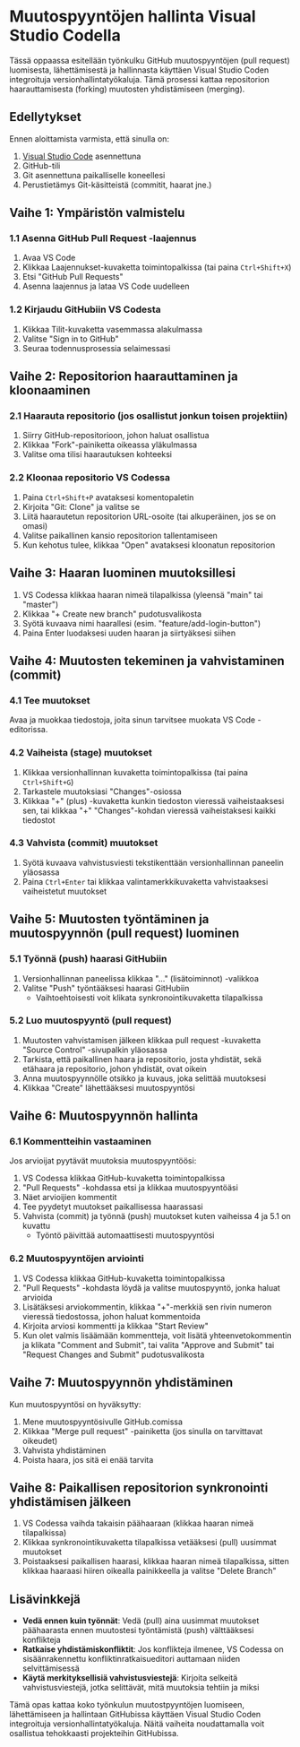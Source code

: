 # Muutospyyntöjen hallinta Visual Studio Codella

Tässä oppaassa esitellään työnkulku GitHub muutospyyntöjen (pull request) luomisesta, lähettämisestä ja hallinnasta käyttäen Visual Studio Coden integroituja versionhallintatyökaluja. Tämä prosessi kattaa repositorion haarauttamisesta (forking) muutosten yhdistämiseen (merging).

## Edellytykset

Ennen aloittamista varmista, että sinulla on:
1. [Visual Studio Code](https://code.visualstudio.com/) asennettuna
2. GitHub-tili
3. Git asennettuna paikalliselle koneellesi
4. Perustietämys Git-käsitteistä (commitit, haarat jne.)

## Vaihe 1: Ympäristön valmistelu

### 1.1 Asenna GitHub Pull Request -laajennus

1. Avaa VS Code
2. Klikkaa Laajennukset-kuvaketta toimintopalkissa (tai paina `Ctrl+Shift+X`)
3. Etsi "GitHub Pull Requests"
4. Asenna laajennus ja lataa VS Code uudelleen

### 1.2 Kirjaudu GitHubiin VS Codesta

1. Klikkaa Tilit-kuvaketta vasemmassa alakulmassa
2. Valitse "Sign in to GitHub"
3. Seuraa todennusprosessia selaimessasi

## Vaihe 2: Repositorion haarauttaminen ja kloonaaminen

### 2.1 Haarauta repositorio (jos osallistut jonkun toisen projektiin)

1. Siirry GitHub-repositorioon, johon haluat osallistua
2. Klikkaa "Fork"-painiketta oikeassa yläkulmassa
3. Valitse oma tilisi haarautuksen kohteeksi

### 2.2 Kloonaa repositorio VS Codessa

1. Paina `Ctrl+Shift+P` avataksesi komentopaletin
2. Kirjoita "Git: Clone" ja valitse se
3. Liitä haarautetun repositorion URL-osoite (tai alkuperäinen, jos se on omasi)
4. Valitse paikallinen kansio repositorion tallentamiseen
5. Kun kehotus tulee, klikkaa "Open" avataksesi kloonatun repositorion

## Vaihe 3: Haaran luominen muutoksillesi

1. VS Codessa klikkaa haaran nimeä tilapalkissa (yleensä "main" tai "master")
2. Klikkaa "+ Create new branch" pudotusvalikosta
3. Syötä kuvaava nimi haarallesi (esim. "feature/add-login-button")
4. Paina Enter luodaksesi uuden haaran ja siirtyäksesi siihen

## Vaihe 4: Muutosten tekeminen ja vahvistaminen (commit)

### 4.1 Tee muutokset

Avaa ja muokkaa tiedostoja, joita sinun tarvitsee muokata VS Code -editorissa.

### 4.2 Vaiheista (stage) muutokset

1. Klikkaa versionhallinnan kuvaketta toimintopalkissa (tai paina `Ctrl+Shift+G`)
2. Tarkastele muutoksiasi "Changes"-osiossa
3. Klikkaa "+" (plus) -kuvaketta kunkin tiedoston vieressä vaiheistaaksesi sen, tai klikkaa "+" "Changes"-kohdan vieressä vaiheistaksesi kaikki tiedostot

### 4.3 Vahvista (commit) muutokset

1. Syötä kuvaava vahvistusviesti tekstikenttään versionhallinnan paneelin yläosassa
2. Paina `Ctrl+Enter` tai klikkaa valintamerkkikuvaketta vahvistaaksesi vaiheistetut muutokset

## Vaihe 5: Muutosten työntäminen ja muutospyynnön (pull request) luominen

### 5.1 Työnnä (push) haarasi GitHubiin

1. Versionhallinnan paneelissa klikkaa "..." (lisätoiminnot) -valikkoa
2. Valitse "Push" työntääksesi haarasi GitHubiin
   - Vaihtoehtoisesti voit klikata synkronointikuvaketta tilapalkissa

### 5.2 Luo muutospyyntö (pull request)

1. Muutosten vahvistamisen jälkeen klikkaa pull request -kuvaketta "Source Control" -sivupalkin yläosassa
2. Tarkista, että paikallinen haara ja repositorio, josta yhdistät, sekä etähaara ja repositorio, johon yhdistät, ovat oikein
3. Anna muutospyynnölle otsikko ja kuvaus, joka selittää muutoksesi
4. Klikkaa "Create" lähettääksesi muutospyyntösi

## Vaihe 6: Muutospyynnön hallinta

### 6.1 Kommentteihin vastaaminen

Jos arvioijat pyytävät muutoksia muutospyyntöösi:

1. VS Codessa klikkaa GitHub-kuvaketta toimintopalkissa
2. "Pull Requests" -kohdassa etsi ja klikkaa muutospyyntöäsi
3. Näet arvioijien kommentit
4. Tee pyydetyt muutokset paikallisessa haarassasi
5. Vahvista (commit) ja työnnä (push) muutokset kuten vaiheissa 4 ja 5.1 on kuvattu
   - Työntö päivittää automaattisesti muutospyyntösi

### 6.2 Muutospyyntöjen arviointi

1. VS Codessa klikkaa GitHub-kuvaketta toimintopalkissa
2. "Pull Requests" -kohdasta löydä ja valitse muutospyyntö, jonka haluat arvioida
3. Lisätäksesi arviokommentin, klikkaa "+"-merkkiä sen rivin numeron vieressä tiedostossa, johon haluat kommentoida
4. Kirjoita arviosi kommentti ja klikkaa "Start Review"
5. Kun olet valmis lisäämään kommentteja, voit lisätä yhteenvetokommentin ja klikata "Comment and Submit", tai valita "Approve and Submit" tai "Request Changes and Submit" pudotusvalikosta

## Vaihe 7: Muutospyynnön yhdistäminen

Kun muutospyyntösi on hyväksytty:

1. Mene muutospyyntösivulle GitHub.comissa
2. Klikkaa "Merge pull request" -painiketta (jos sinulla on tarvittavat oikeudet)
3. Vahvista yhdistäminen
4. Poista haara, jos sitä ei enää tarvita

## Vaihe 8: Paikallisen repositorion synkronointi yhdistämisen jälkeen

1. VS Codessa vaihda takaisin päähaaraan (klikkaa haaran nimeä tilapalkissa)
2. Klikkaa synkronointikuvaketta tilapalkissa vetääksesi (pull) uusimmat muutokset
3. Poistaaksesi paikallisen haarasi, klikkaa haaran nimeä tilapalkissa, sitten klikkaa haaraasi hiiren oikealla painikkeella ja valitse "Delete Branch"

## Lisävinkkejä

- **Vedä ennen kuin työnnät**: Vedä (pull) aina uusimmat muutokset päähaarasta ennen muutostesi työntämistä (push) välttääksesi konflikteja
- **Ratkaise yhdistämiskonfliktit**: Jos konflikteja ilmenee, VS Codessa on sisäänrakennettu konfliktinratkaisueditori auttamaan niiden selvittämisessä
- **Käytä merkityksellisiä vahvistusviestejä**: Kirjoita selkeitä vahvistusviestejä, jotka selittävät, mitä muutoksia tehtiin ja miksi

Tämä opas kattaa koko työnkulun muutostpyyntöjen luomiseen, lähettämiseen ja hallintaan GitHubissa käyttäen Visual Studio Coden integroituja versionhallintatyökaluja. Näitä vaiheita noudattamalla voit osallistua tehokkaasti projekteihin GitHubissa.